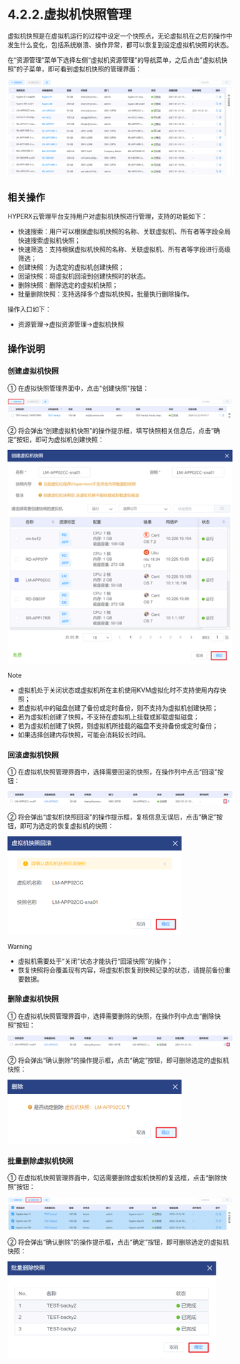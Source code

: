# 4.2.2.虚拟机快照管理

虚拟机快照是在虚拟机运行的过程中设定一个快照点，无论虚拟机在之后的操作中发生什么变化，包括系统崩溃、操作异常，都可以恢复到设定虚拟机快照的状态。

在“资源管理”菜单下选择左侧“虚拟机资源管理”的导航菜单，之后点击”虚拟机快照”的子菜单，即可看到虚拟机快照的管理界面：

![](snapshsot_management.assets/image-20210126150239435.png)

## 相关操作

HYPERX云管理平台支持用户对虚拟机快照进行管理，支持的功能如下：

- 快速搜索：用户可以根据虚拟机快照的名称、关联虚拟机、所有者等字段全局快速搜索虚拟机快照；
- 快速筛选：支持根据虚拟机快照的名称、关联虚拟机、所有者等字段进行高级筛选；
- 创建快照：为选定的虚拟机创建快照；
- 回滚快照：将虚拟机回滚到创建快照时的状态。
- 删除快照：删除选定的虚拟机快照；
- 批量删除快照：支持选择多个虚拟机快照，批量执行删除操作。

操作入口如下：

- 资源管理→虚拟资源管理→虚拟机快照

## 操作说明

### 创建虚拟机快照

① 在虚拟快照管理界面中，点击"创建快照"按钮：

![image-20201221191241815](snapshsot_management.assets/image-20201221191241815.png)

② 将会弹出“创建虚拟机快照”的操作提示框，填写快照相关信息后，点击“确定”按钮，即可为虚拟机创建快照：

<img src="snapshsot_management.assets/image-20210121103711840.png" alt="image-20210121103711840" style="zoom:50%;" />

> [!NOTE]
>
> - 虚拟机处于关闭状态或虚拟机所在主机使用KVM虚拟化时不支持使用内存快照；
> - 若虚拟机中的磁盘创建了备份或定时备份，则不支持为虚拟机创建快照；
> - 若为虚拟机创建了快照，不支持在虚拟机上挂载或卸载虚拟磁盘；
> - 若为虚拟机创建了快照，则虚拟机所挂载的磁盘不支持备份或定时备份；
> - 如果选择创建内存快照，可能会消耗较长时间。

### 回滚虚拟机快照

① 在虚拟机快照管理界面中，选择需要回滚的快照，在操作列中点击“回滚”按钮：

![image-20210121121610220](snapshsot_management.assets/image-20210121121610220.png)

② 将会弹出“虚拟机快照回滚”的操作提示框，复核信息无误后，点击“确定”按钮，即可为选定的恢复虚拟机的快照：

<img src="snapshsot_management.assets/image-20210121121638448.png" alt="image-20210121121638448" style="zoom:50%;" />

> [!WARNING]
>
> - 虚拟机需要处于“关闭”状态才能执行“回滚快照”的操作；
> - 恢复快照将会覆盖现有内容，将虚拟机恢复到快照记录的状态，请提前备份重要数据。

### 删除虚拟机快照

① 在虚拟机快照管理界面中，选择需要删除的快照，在操作列中点击“删除快照”按钮：

![image-20210121121724210](snapshsot_management.assets/image-20210121121724210.png)

② 将会弹出“确认删除”的操作提示框，点击“确定”按钮，即可删除选定的虚拟机快照：

<img src="snapshsot_management.assets/image-20210121121749757.png" alt="image-20210121121749757" style="zoom:50%;" />

### 批量删除虚拟机快照

① 在虚拟机快照管理界面中，勾选需要删除虚拟机快照的复选框，点击“删除快照”按钮：

![image-20201224184805121](snapshsot_management.assets/image-20201224184805121.png)

② 将会弹出“确认删除”的操作提示框，点击“确定”按钮，即可删除选定的虚拟机快照：

<img src="snapshsot_management.assets/image-20201224184821057.png" alt="image-20201224184821057" style="zoom:50%;" />